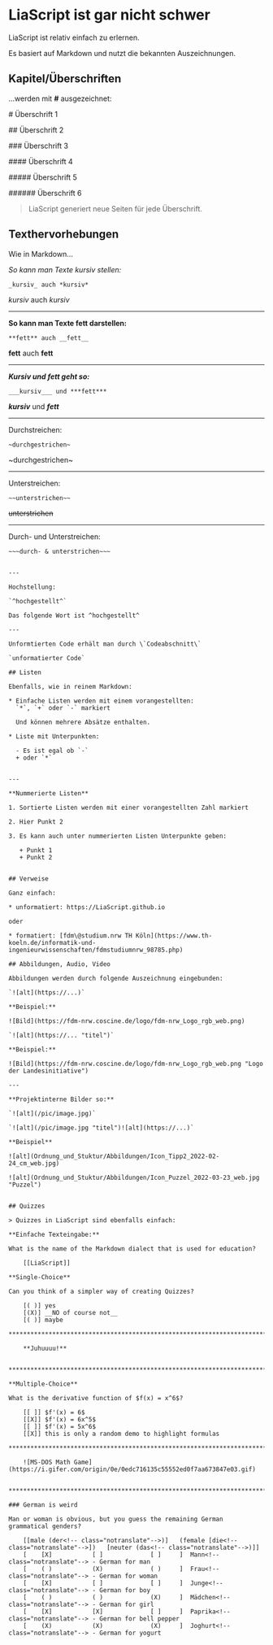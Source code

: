 <!--
author:   Britta

email:    b.petersen@rz.uni-kiel.de

version:  0.0.1

language: de

narrator: DE German Female

comment:  Just a demo for LiaScript

-->

# LiaScript ist gar nicht schwer

LiaScript ist relativ einfach zu erlernen. 

Es basiert auf Markdown und nutzt die bekannten Auszeichnungen.

## Kapitel/Überschriften

...werden mit **#** ausgezeichnet:

\# Überschrift 1

\#\# Überschrift 2

\#\#\# Überschrift 3

\#\#\#\# Überschrift 4

\#\#\#\#\# Überschrift 5

\#\#\#\#\#\# Überschrift 6

> LiaScript generiert neue Seiten für jede Überschrift.

## Texthervorhebungen

Wie in Markdown...

*So kann man Texte kursiv stellen:*

`_kursiv_ auch *kursiv*`

_kursiv_ auch *kursiv*

---

**So kann man Texte fett darstellen:**

`**fett** auch __fett__`

**fett** auch __fett__

---

***Kursiv und fett geht so:***

`___kursiv___ und ***fett***`

___kursiv___ und ***fett***

---

Durchstreichen:

`~durchgestrichen~`

~durchgestrichen~

---

Unterstreichen:

`~~unterstrichen~~`

~~unterstrichen~~

---

Durch- und Unterstreichen:

`~~~durch- & unterstrichen~~~`

~~~durch- & unterstrichen~~~

---

Hochstellung:

`^hochgestellt^`

Das folgende Wort ist ^hochgestellt^

---

Unformtierten Code erhält man durch \`Codeabschnitt\`

`unformatierter Code`

## Listen

Ebenfalls, wie in reinem Markdown:

* Einfache Listen werden mit einem vorangestellten: 
  `*`, `+` oder `-` markiert
  
  Und können mehrere Absätze enthalten.

* Liste mit Unterpunkten:

  - Es ist egal ob `-`
  + oder `*`


---

**Nummerierte Listen**

1. Sortierte Listen werden mit einer vorangestellten Zahl markiert

2. Hier Punkt 2

3. Es kann auch unter nummerierten Listen Unterpunkte geben:

   + Punkt 1
   + Punkt 2


## Verweise

Ganz einfach:

* unformatiert: https://LiaScript.github.io

oder 

* formatiert: [fdm\@studium.nrw TH Köln](https://www.th-koeln.de/informatik-und-ingenieurwissenschaften/fdmstudiumnrw_98785.php)

## Abbildungen, Audio, Video

Abbildungen werden durch folgende Auszeichnung eingebunden:

`![alt](https://...)`

**Beispiel:**

![Bild](https://fdm-nrw.coscine.de/logo/fdm-nrw_Logo_rgb_web.png) 

`![alt](https://... "titel")`

**Beispiel:**

![Bild](https://fdm-nrw.coscine.de/logo/fdm-nrw_Logo_rgb_web.png "Logo der Landesinitiative") 

---

**Projektinterne Bilder so:**

`![alt](/pic/image.jpg)`

`![alt](/pic/image.jpg "titel")![alt](https://...)`

**Beispiel**

![alt](Ordnung_und_Stuktur/Abbildungen/Icon_Tipp2_2022-02-24_cm_web.jpg)

![alt](Ordnung_und_Stuktur/Abbildungen/Icon_Puzzel_2022-03-23_web.jpg "Puzzel")


## Quizzes

> Quizzes in LiaScript sind ebenfalls einfach:

**Einfache Texteingabe:**

What is the name of the Markdown dialect that is used for education?

    [[LiaScript]]

**Single-Choice**

Can you think of a simpler way of creating Quizzes?

    [( )] yes
    [(X)] __NO of course not__
    [( )] maybe
     ***********************************************************************

    **Juhuuuu!**

    ***********************************************************************

**Multiple-Choice**

What is the derivative function of $f(x) = x^6$?

    [[ ]] $f'(x) = 6$
    [[X]] $f'(x) = 6x^5$
    [[ ]] $f'(x) = 5x^6$
    [[X]] this is only a random demo to highlight formulas
    ***********************************************************************

    ![MS-DOS Math Game](https://i.gifer.com/origin/0e/0edc716135c55552ed0f7aa673847e03.gif)

    ***********************************************************************

### German is weird

Man or woman is obvious, but you guess the remaining German grammatical genders?

    [[male (der<!-- class="notranslate"-->)]   (female [die<!-- class="notranslate"-->])   [neuter (das<!-- class="notranslate"-->)]]
    [    [X]           [ ]             [ ]     ]  Mann<!-- class="notranslate"--> - German for man
    [    ( )           (X)             ( )     ]  Frau<!-- class="notranslate"--> - German for woman
    [    [X]           [ ]             [ ]     ]  Junge<!-- class="notranslate"--> - German for boy
    [    ( )           ( )             (X)     ]  Mädchen<!-- class="notranslate"--> - German for girl
    [    [X]           [X]             [ ]     ]  Paprika<!-- class="notranslate"--> - German for bell pepper
    [    (X)           (X)             (X)     ]  Joghurt<!-- class="notranslate"--> - German for yogurt

